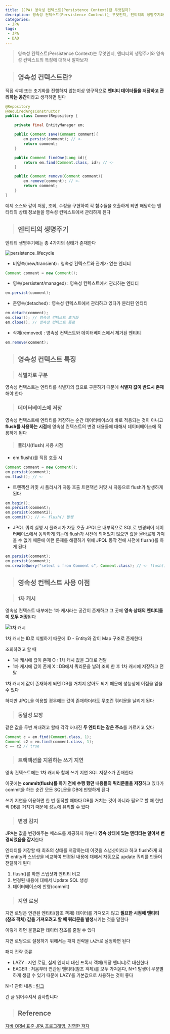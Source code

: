 ```yaml
---
title: (JPA) 영속성 컨텍스트(Persistence Context)란 무엇일까?
decription: 영속성 컨텍스트(Persistence Context)는 무엇인지, 엔티티의 생명주기와 영속성 컨텍스트의 특징에 대해서 알아보자
categories:
 - JPA
tags:
 - JPA
 - DAO
---
```


> 영속성 컨텍스트(Persistence Context)는 무엇인지, 엔티티의 생명주기와 영속성 컨텍스트의 특징에 대해서 알아보자

> ## 영속성 컨텍스트란?

직접 삭제 또는 초기화를 진행하지 않는이상 영구적으로 **엔티티 데이터들을 저장하고 관리하는 공간**이라고 생각하면 된다

``` java
@Repository
@RequiredArgsConstructor
public class CommentRepository {

    private final EntityManager em;

    public Comment save(Comment comment){
        em.persist(comment); // <-
        return comment;
    }

    public Comment findOne(Long id){
        return em.find(Comment.class, id); // <-
    }

    public Comment remove(Comment comment){
        em.remove(comment); // <-
        return comment;
    }
}
```

예제 소스와 같이 저장, 조회, 수정을 구현하여 각 함수들을 호출하게 되면 해당하는 엔티티의 상태 정보들을 영속성 컨텍스트에서 관리하게 된다

> ## 엔티티의 생명주기

엔티티 생명주기에는 총 4가지의 상태가 존재한다

![persistence_lifecycle](/assets/persistence_lifecycle.jpg)

- 비영속(new/transient) : 영속성 컨텍스트와 관계가 없는 엔티티
``` java
Comment comment = new Comment();
```
- 영속(persistent/managed) : 영속성 컨텍스트에서 관리하는 엔티티
``` java
em.persist(comment);
```
- 준영속(detached) : 영속성 컨텍스트에서 관리하고 있다가 분리된 엔티티
``` java
em.detach(comment);
em.clear(); // 영속성 컨텍스트 초기화
em.close(); // 영속성 컨텍스트 종료
```
- 삭제(removed) : 영속성 컨텍스트와 데이터베이스에서 제거된 엔티티
``` java
em.remove(comment);
```

> ## 영속성 컨텍스트 특징

> ### 식별자로 구분

영속성 컨텍스트는 엔티티를 식별자의 값으로 구분하기 때문에 **식별자 값이 반드시 존재**해야 한다

> ### 데이터베이스에 저장

영속성 컨텍스트에 엔티티를 저장하는 순간 데이터베이스에 바로 적용되는 것이 아니고 **flush를 사용하는 시점**에 영속성 컨텍스트의 변경 내용들에 대해서 데이터베이스에 적용하게 된다

> #### 플러시(flush) 사용 시점

- em.flush()를 직접 호출 시
``` java
Comment comment = new Comment();
em.persist(comment);
em.flush(); // <-
```
- 트랜잭션 커밋 시 플러시가 자동 호출
트랜잭션 커밋 시 자동으로 flush가 발생하게 된다
``` java
em.begin();
em.persist(comment);
em.persist(comment2);
em.commit(); // <- flush() 발생
```
- JPQL 쿼리 실행 시 플러시가 자동 호출
JPQL은 내부적으로 SQL로 변경되어 데이터베이스에서 동작하게 되는데 flush가 사전에 되어있지 않으면 값을 올바르게 가져올 수 없기 때문에 이런 문제를 해결하기 위해 JPQL 동작 전에 사전에 flush()를 하게 된다
``` java
em.persist(comment);
em.persist(comment);
em.createQuery("select c from Comment c", Comment.class); // <- flush() 발생
```

> ## 영속성 컨텍스트 사용 이점

> ### 1차 캐시

영속성 컨텍스트 내부에는 1차 캐시라는 공간이 존재하고 그 곳에 **영속 상태의 엔티티들이 모두 저장**된다

![1차 캐시](/assets/1_cach.jpg)

1차 캐시는 ID로 식별하기 때문에 ID - Entity와 같이 Map 구조로 존재한다

조회하려고 할 때

- 1차 캐시에 값이 존재 O : 1차 캐시 값을 그대로 전달
- 1차 캐시에 값이 존재 X : DB에서 쿼리문을 날려 조회 한 후 1차 캐시에 저장하고 전달

1차 캐시에 값이 존재하게 되면 DB를 거치지 않아도 되기 때문에 성능상에 이점을 얻을 수 있다

하지만 JPQL을 이용할 경우에는 값이 존재하더라도 무조건 쿼리문을 날리게 된다

> ### 동일성 보장

같은 값을 두번 꺼내려고 할때 각각 꺼내진 **두 엔티티는 같은 주소**를 가르키고 있다

``` java
Comment c = em.find(Comment.class, 1);
Comment c2 = em.find(comment.class, 1);
c == c2 // true
```

> ### 트랙잭션을 지원하는 쓰기 지연

영속 컨텍스트에는 1차 캐시와 함께 쓰기 지연 SQL 저장소가 존재한다

이곳에는 **commit(flush)를 하기 전에 수행 했던 내용들의 쿼리문들을 저장**하고 있다가 commit을 하는 순간 모든 SQL문을 DB에 반영하게 된다

쓰기 지연을 이용하면 한 번 동작할 때마다 DB를 거치는 것이 아니라 필요로 할 때 한번씩 DB를 거치기 때문에 성능에 유리할 수 있다

> ### 변경 감지

JPA는 값을 변경해주는 메소드를 제공하지 않는다 **영속 상태에 있는 엔티티는 알아서 변경되었음을 감지**한다

엔티티를 저장할 때 최초의 상태를 저장하는데 이것을 스냅샷이라고 하고 flush하게 되면 entity와 스냅샷을 비교하여 변경된 내용에 대해서 자동으로 update 쿼리를 만들어 전달하게 된다

1. flush()를 하면 스냅샷과 엔티티 비교
2. 변경된 내용에 대해서 Update SQL 생성
3. 데이터베이스에 반영(commit)

> ### 지연 로딩

지연 로딩은 연관된 엔티티(참조 객체) 데이터를 가져오지 않고 **필요한 시점에 엔티티(참조 객체) 값을 가져오려고 할 때 쿼리문을 발생**시키는 것을 말한다

이렇게 하면 불필요한 데이터 참조를 줄일 수 있다

지연 로딩으로 설정하기 위해서는 패치 전략을 `LAZY`로 설정하면 된다

패치 전략 종류

- LAZY : 지연 로딩, 실제 엔티티 대신 프록시 객체(위장 엔티티)로 대신한다
- EAGER : 처음부터 연관된 엔티티(참조 객체)를 모두 가져온다, N+1 발생이 무분별하게 생길 수 있기 때문에 LAZY를 기본값으로 사용하는 것이 좋다

N+1 관련 내용 : [링크](https://mangchhe.github.io/jpa/2021/01/31/N+1Problem/)

긴 글 읽어주셔서 감사합니다

> ## Reference

[자바 ORM 표준 JPA 프로그래밍, 김영한 저자](https://book.naver.com/bookdb/book_detail.nhn?bid=9252528)
